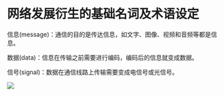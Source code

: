 # 网络发展衍生的基础名词及术语设定

信息(message)：通信的目的是传达信息，如文字、图像、视频和音频等都是信息。

数据(data)：信息在传输之前需要进行编码，编码后的信息就变成数据。

信号(signal)：数据在通信线路上传输需要变成电信号或光信号。


![](https://i.postimg.cc/bwNv77V0/20160502150850828.png)
